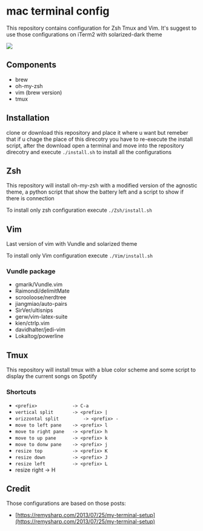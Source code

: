 # mac terminal config
This repository contains configuration for Zsh Tmux and Vim.
It's suggest to use those configurations on iTerm2 with solarized-dark theme 

<img src="http://s4.postimg.org/lqh34pq4t/Screen_Shot_2015_09_20_at_00_44_53.png" style="with:600px;">

## Components
* brew
* oh-my-zsh
* vim (brew version)
* tmux

## Installation
clone or download this repository and place it where u want but remeber that if u chage the place of this direcotry you have to re-execute the install script, after the download open a terminal and move into the repository direcotry and execute `./install.sh` to install all the configurations

## Zsh
This repository will install oh-my-zsh with a modified version of the agnostic theme, a python script that show the battery left and a script to show if there is connection

To install only zsh configuration execute `./Zsh/install.sh`


## Vim
Last version of vim with Vundle and solarized theme

To install only Vim configuration execute `./Vim/install.sh`

### Vundle package
* gmarik/Vundle.vim
* Raimondi/delimitMate
* scrooloose/nerdtree
* jiangmiao/auto-pairs
* SirVer/ultisnips
* gerw/vim-latex-suite
* kien/ctrlp.vim
* davidhalter/jedi-vim
* Lokaltog/powerline

## Tmux
This repository will install tmux with a blue color scheme and some script to display the current songs on Spotify

### Shortcuts
* `<prefix>       		-> C-a`
* `vertical split 		-> <prefix> |`
* `orizzontal split 		-> <prefix> -`
* `move to left pane 	-> <prefix> l`
* `move to right pane	-> <prefix> h`
* `move to up pane 		-> <prefix> k`
* `move to donw pane 	-> <prefix> j`
* `resize top 			-> <prefix> K`
* `resize down 			-> <prefix> J`
* `resize left 			-> <prefix> L`
* resize right 			-> <prefix> H

## Credit
Those configurations are based on those posts:
* [https://remysharp.com/2013/07/25/my-terminal-setup](https://remysharp.com/2013/07/25/my-terminal-setup)

